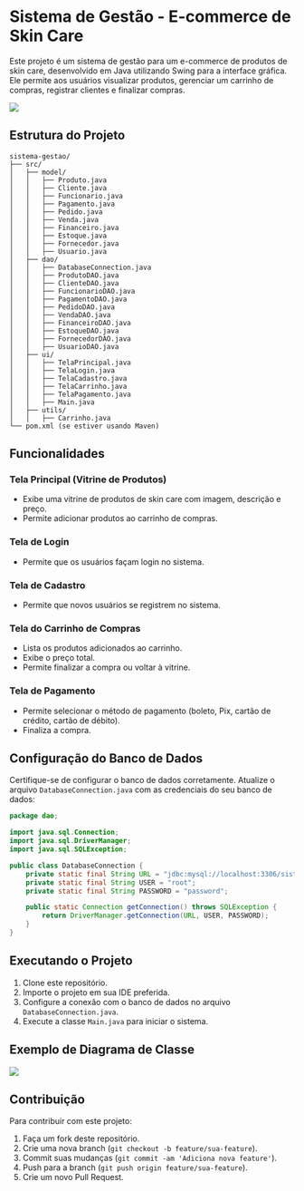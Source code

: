 
# Sistema de Gestão - E-commerce de Skin Care

Este projeto é um sistema de gestão para um e-commerce de produtos de skin care, desenvolvido em Java utilizando Swing para a interface gráfica. Ele permite aos usuários visualizar produtos, gerenciar um carrinho de compras, registrar clientes e finalizar compras.

<img src ="https://github.com/RenataGabrielle/TrabalhoFinal_LP-POO/assets/163059025/89c7cdf2-1d13-4459-a487-746ebb45ee1c" >


## Estrutura do Projeto

```
sistema-gestao/
├── src/
│   ├── model/
│   │   ├── Produto.java
│   │   ├── Cliente.java
│   │   ├── Funcionario.java
│   │   ├── Pagamento.java
│   │   ├── Pedido.java
│   │   ├── Venda.java
│   │   ├── Financeiro.java
│   │   ├── Estoque.java
│   │   ├── Fornecedor.java
│   │   ├── Usuario.java
│   ├── dao/
│   │   ├── DatabaseConnection.java
│   │   ├── ProdutoDAO.java
│   │   ├── ClienteDAO.java
│   │   ├── FuncionarioDAO.java
│   │   ├── PagamentoDAO.java
│   │   ├── PedidoDAO.java
│   │   ├── VendaDAO.java
│   │   ├── FinanceiroDAO.java
│   │   ├── EstoqueDAO.java
│   │   ├── FornecedorDAO.java
│   │   ├── UsuarioDAO.java
│   ├── ui/
│   │   ├── TelaPrincipal.java
│   │   ├── TelaLogin.java
│   │   ├── TelaCadastro.java
│   │   ├── TelaCarrinho.java
│   │   ├── TelaPagamento.java
│   │   ├── Main.java
│   ├── utils/
│   │   ├── Carrinho.java
└── pom.xml (se estiver usando Maven)
```

## Funcionalidades

### Tela Principal (Vitrine de Produtos)

- Exibe uma vitrine de produtos de skin care com imagem, descrição e preço.
- Permite adicionar produtos ao carrinho de compras.

### Tela de Login

- Permite que os usuários façam login no sistema.

### Tela de Cadastro

- Permite que novos usuários se registrem no sistema.

### Tela do Carrinho de Compras

- Lista os produtos adicionados ao carrinho.
- Exibe o preço total.
- Permite finalizar a compra ou voltar à vitrine.

### Tela de Pagamento

- Permite selecionar o método de pagamento (boleto, Pix, cartão de crédito, cartão de débito).
- Finaliza a compra.

## Configuração do Banco de Dados

Certifique-se de configurar o banco de dados corretamente. Atualize o arquivo `DatabaseConnection.java` com as credenciais do seu banco de dados:

```java
package dao;

import java.sql.Connection;
import java.sql.DriverManager;
import java.sql.SQLException;

public class DatabaseConnection {
    private static final String URL = "jdbc:mysql://localhost:3306/sistema_gestao";
    private static final String USER = "root";
    private static final String PASSWORD = "password";

    public static Connection getConnection() throws SQLException {
        return DriverManager.getConnection(URL, USER, PASSWORD);
    }
}
```

## Executando o Projeto

1. Clone este repositório.
2. Importe o projeto em sua IDE preferida.
3. Configure a conexão com o banco de dados no arquivo `DatabaseConnection.java`.
4. Execute a classe `Main.java` para iniciar o sistema.

## Exemplo de Diagrama de Classe

<img src="https://github.com/RenataGabrielle/TrabalhoFinal_LP-POO/assets/163059025/dc02132d-efcb-4ac7-ae36-5c39bef54c17"> 

## Contribuição

Para contribuir com este projeto:

1. Faça um fork deste repositório.
2. Crie uma nova branch (`git checkout -b feature/sua-feature`).
3. Commit suas mudanças (`git commit -am 'Adiciona nova feature'`).
4. Push para a branch (`git push origin feature/sua-feature`).
5. Crie um novo Pull Request.

